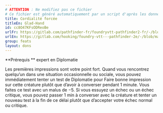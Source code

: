 ```yaml
---
# ATTENTION : Ne modifiez pas ce fichier
# Ce fichier est généré automatiquement par un script d'après les données du module Foundry VTT officiel et de sa traduction
title: Cordialité forcée
titleEn: Glad-Hand
id: cc8O47KFsODReoBe
urlFr: https://gitlab.com/pathfinder-fr/foundryvtt-pathfinder2-fr/-/blob/master/data/feats/cc8O47KFsODReoBe.htm
urlEn: https://gitlab.com/hooking/foundry-vtt---pathfinder-2e/-/blob/master/packs/data/feats.db/glad-hand.json
group: feats
layout: dons
---
```

**Prérequis ** expert en Diplomatie

Les premières impressions sont votre point fort. Quand vous rencontrez quelqu’un dans une situation occasionnelle ou sociale, vous pouvez immédiatement tenter un test de Diplomatie pour Faire bonne impression sur cette créature plutôt que d’avoir à converser pendant 1 minute. Vous faites ce test avec un malus de −5. Si vous essuyez un échec ou un échec critique, vous pouvez passer 1 min à converser avec la créature et tenter un nouveau test à la fin de ce délai plutôt que d’accepter votre échec normal ou critique.


